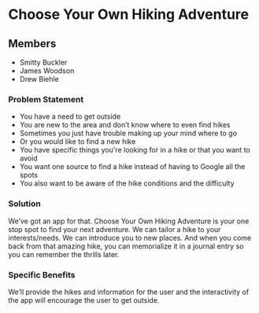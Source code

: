 # Choose Your Own Hiking Adventure

## Members
- Smitty Buckler
- James Woodson
- Drew Biehle

### Problem Statement
- You have a need to get outside
- You are new to the area and don’t know where to even find hikes
- Sometimes you just have trouble making up your mind where to go
- Or you would like to find a new hike
- You have specific things you're looking for in a hike or that you want to avoid
- You want one source to find a hike instead of having to Google all the spots
- You also want to be aware of the hike conditions and the difficulty
 
### Solution 
We’ve got an app for that. Choose Your Own Hiking Adventure is your one stop spot to find your next adventure. We can tailor a hike to your interests/needs. We can introduce you to new places. And when you come back from that amazing hike, you can memorialize it in a journal entry so you can remember the thrills later.

### Specific Benefits 
We’ll provide the hikes and information for the user and the interactivity of the app will encourage the user to get outside.

